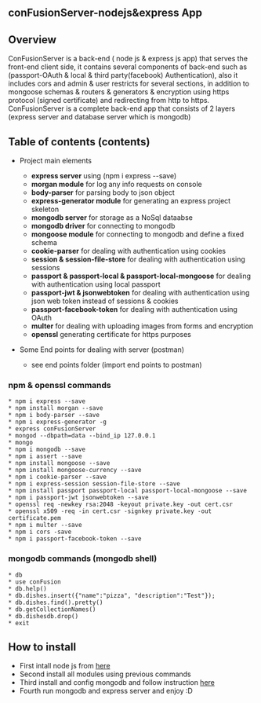 ## conFusionServer-nodejs&express App


## Overview
ConFusionServer is a back-end ( node js & express js app) that serves the front-end client side,
it contains several components of back-end such as (passport-OAuth & local & third party(facebook) Authentication),
also it includes cors and admin & user restricts for several sections, in addition to mongoose schemas & routers & generators & encryption using https protocol (signed certificate) and redirecting from http to https.
ConFusionServer is a complete back-end app that consists of 2 layers (express server and database server which is mongodb)



## Table of contents (contents)

* Project main elements 
    - **express server** using (npm i express --save)
    - **morgan module** for log any info requests on console
    - **body-parser** for parsing body to json object 
    - **express-generator module** for generating an express project skeleton
    - **mongodb server** for storage as a NoSql dataabse 
    - **mongodb driver** for connecting to mongodb  
    - **mongoose module** for connecting to mongodb and define a fixed schema 
    - **cookie-parser** for dealing with authentication using cookies
    - **session & session-file-store** for dealing with authentication using sessions
    - **passport & passport-local & passport-local-mongoose** for dealing with authentication using local passport
    - **passport-jwt & jsonwebtoken** for dealing with authentication using json web token instead of sessions & cookies
    - **passport-facebook-token** for dealing with authentication using OAuth
    - **multer** for dealing with uploading images from forms and encryption
    - **openssl** generating certificate for https purposes
    
* Some End points for dealing with server (postman)
    - see end points folder (import end points to postman)

### npm & openssl commands
    * npm i express --save
    * npm install morgan --save
    * npm i body-parser --save
    * npm i express-generator -g
    * express conFusionServer
    * mongod --dbpath=data --bind_ip 127.0.0.1
    * mongo 
    * npm i mongodb --save
    * npm i assert --save
    * npm install mongoose --save
    * npm install mongoose-currency --save
    * npm i cookie-parser --save
    * npm i express-session session-file-store --save
    * npm install passport passport-local passport-local-mongoose --save
    * npm i passport-jwt jsonwebtoken --save
    * openssl req -newkey rsa:2048 -keyout private.key -out cert.csr
    * openssl x509 -req -in cert.csr -signkey private.key -out certificate.pem
    * npm i multer --save
    * npm i cors -save
    * npm i passport-facebook-token --save

### mongodb commands (mongodb shell)
    * db
    * use conFusion
    * db.help()
    * db.dishes.insert({"name":"pizza", "description":"Test"});
    * db.dishes.find().pretty()
    * db.getCollectionNames()
    * db.dishesdb.drop()
    * exit


## How to install

* First intall node js from [here](https://nodejs.org/en/)
* Second install all modules using previous commands
* Third install and config mongodb and follow instruction [here](https://www.mongodb.com/)
* Fourth run mongodb and express server and enjoy :D
